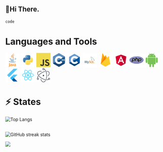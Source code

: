## 👋Hi There.



<!-- <img align="right" src="https://analyticsindiamag.com/wp-content/uploads/2018/12/developer-dribbble.gif" height="250px" /> -->

```
code

```


# Languages and Tools
<code><img height="45" src="https://raw.githubusercontent.com/github/explore/80688e429a7d4ef2fca1e82350fe8e3517d3494d/topics/java/java.png"></code>
<code><img height="45" src="https://raw.githubusercontent.com/github/explore/80688e429a7d4ef2fca1e82350fe8e3517d3494d/topics/python/python.png"></code>
<code><img height="45" src="https://raw.githubusercontent.com/github/explore/80688e429a7d4ef2fca1e82350fe8e3517d3494d/topics/javascript/javascript.png"></code>
<code><img height="45" src="https://raw.githubusercontent.com/github/explore/80688e429a7d4ef2fca1e82350fe8e3517d3494d/topics/cpp/cpp.png"></code>
<code><img height="45" src="https://raw.githubusercontent.com/github/explore/80688e429a7d4ef2fca1e82350fe8e3517d3494d/topics/c/c.png"></code>
<code><img height="45" src="https://raw.githubusercontent.com/github/explore/80688e429a7d4ef2fca1e82350fe8e3517d3494d/topics/mysql/mysql.png"></code>
<code><img height="45" src="https://raw.githubusercontent.com/github/explore/80688e429a7d4ef2fca1e82350fe8e3517d3494d/topics/firebase/firebase.png"></code>
<code><img height="45" src="https://raw.githubusercontent.com/github/explore/80688e429a7d4ef2fca1e82350fe8e3517d3494d/topics/angular/angular.png"></code>
<code><img height="45" src="https://raw.githubusercontent.com/github/explore/80688e429a7d4ef2fca1e82350fe8e3517d3494d/topics/php/php.png"></code>
<code><img height="45" src="https://raw.githubusercontent.com/github/explore/80688e429a7d4ef2fca1e82350fe8e3517d3494d/topics/android/android.png"></code>
<code><img height="45" src="https://raw.githubusercontent.com/github/explore/80688e429a7d4ef2fca1e82350fe8e3517d3494d/topics/flutter/flutter.png"></code>
<code><img height="45" src="https://raw.githubusercontent.com/github/explore/80688e429a7d4ef2fca1e82350fe8e3517d3494d/topics/react/react.png"></code>
<code><img height="45" src="https://raw.githubusercontent.com/github/explore/80688e429a7d4ef2fca1e82350fe8e3517d3494d/topics/electron/electron.png"></code>


# ⚡ States 

![Top Langs](https://github-readme-stats.vercel.app/api/top-langs/?username=vandeilson01&hide_border=true)
<br><br>
<!-- ![Swarup Dey Sarkar's github stats](https://github-readme-stats.vercel.app/api?username=vandeilson01&show_icons=true&hide_border=true) -->



<!-- <p align="left"> <img src="https://komarev.com/ghpvc/?username=deysarkarswarup&label=Profile%20views&color=0e75b6&style=flat" alt="deysarkarswarup" /> </p><br>

<p align="left"> <a href="https://github.com/ryo-ma/github-profile-trophy"><img src="https://github-profile-trophy.vercel.app/?username=deysarkarswarup" alt="deysarkarswarup" /></a></p><br><br>

<p><img align="left" src="https://github-readme-stats.vercel.app/api/top-langs?username=deysarkarswarup&show_icons=true&locale=en&layout=compact" alt="deysarkarswarup" /></p><br><br><br>

![GitHub stats](https://github-readme-stats.vercel.app/api?username=deysarkarswarup&show_icons=true)   -->



![GitHub streak stats](https://github-readme-streak-stats.herokuapp.com/?user=vandeilson01)  


<!-- # - 💬 Connect with me<img src="https://github.com/TheDudeThatCode/TheDudeThatCode/blob/master/Assets/Handshake.gif" height="32px">
 [<img src="https://github.com/TheDudeThatCode/TheDudeThatCode/blob/master/Assets/Linkedin.svg" alt="Linkedin Logo" width="32">](https://in.linkedin.com/in/deysarkarswarup) [<img src="https://github.com/TheDudeThatCode/TheDudeThatCode/blob/master/Assets/Twitter.svg" alt="Twitter Logo" width="32">](https://twitter.com/deysarkarswarup)  [<img src="https://cdn.svgporn.com/logos/github-icon.svg" alt="Github logo" width="34">](https://github.com/deysarkarswarup)   [<img src="https://cdn.svgporn.com/logos/youtube-icon.svg" alt="Youtube logo" width="34">](https://www.youtube.com/c/SwarupDeySarkar) [<img src="https://cdn.svgporn.com/logos/medium-icon.svg" alt="Medium Logo" width="30">](https://medium.com/@deysarkarswarup)
 -->

 
 <div>
<a href="https://www.linkedin.com/in/vandeilson-fernandes-417934178" target="_blank"><img src="https://img.shields.io/badge/-LinkedIn-%230077B5?style=for-the-badge&logo=linkedin&logoColor=white" target="_blank"></a>   
</div>
